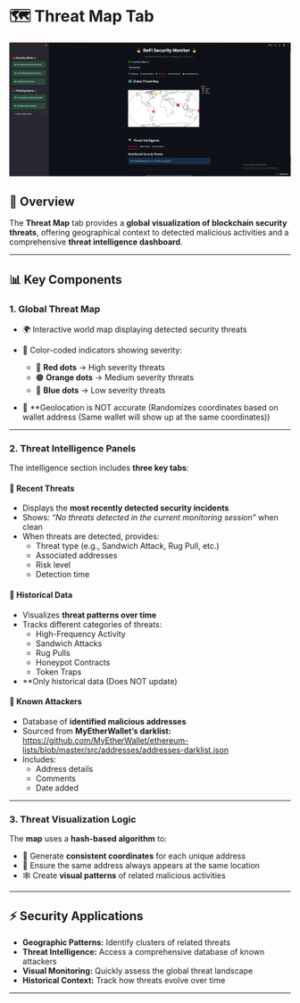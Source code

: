 # 🗺️ Threat Map Tab

![DeFi Security Monitor Dashboard](screenshots/Threatmap.png)

## 📖 Overview  
The **Threat Map** tab provides a **global visualization of blockchain security threats**, offering geographical context to detected malicious activities and a comprehensive **threat intelligence dashboard**.

---

## 📊 Key Components  

### 1. Global Threat Map  
- 🌍 Interactive world map displaying detected security threats  
- 🎨 Color-coded indicators showing severity:  
  - 🔴 **Red dots** → High severity threats  
  - 🟠 **Orange dots** → Medium severity threats  
  - 🔵 **Blue dots** → Low severity threats
 
- 📌 **Geolocation is NOT accurate (Randomizes coordinates based on wallet address (Same wallet will show up at the same coordinates))  

---

### 2. Threat Intelligence Panels  
The intelligence section includes **three key tabs**:  

#### 🔹 Recent Threats  
- Displays the **most recently detected security incidents**  
- Shows: *“No threats detected in the current monitoring session”* when clean  
- When threats are detected, provides:  
  - Threat type (e.g., Sandwich Attack, Rug Pull, etc.)  
  - Associated addresses  
  - Risk level  
  - Detection time  

#### 🔹 Historical Data  
- Visualizes **threat patterns over time**  
- Tracks different categories of threats:  
  - High-Frequency Activity  
  - Sandwich Attacks  
  - Rug Pulls  
  - Honeypot Contracts  
  - Token Traps  
- **Only historical data (Does NOT update)
#### 🔹 Known Attackers  
- Database of **identified malicious addresses**  
- Sourced from **MyEtherWallet’s darklist:**  https://github.com/MyEtherWallet/ethereum-lists/blob/master/src/addresses/addresses-darklist.json
- Includes:  
  - Address details  
  - Comments  
  - Date added  

---

### 3. Threat Visualization Logic  
The **map** uses a **hash-based algorithm** to:  

- 🔑 Generate **consistent coordinates** for each unique address  
- 📍 Ensure the same address always appears at the same location  
- 🕸️ Create **visual patterns** of related malicious activities  

---

## ⚡ Security Applications  

- **Geographic Patterns:** Identify clusters of related threats  
- **Threat Intelligence:** Access a comprehensive database of known attackers  
- **Visual Monitoring:** Quickly assess the global threat landscape  
- **Historical Context:** Track how threats evolve over time  

---

